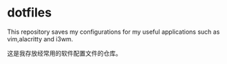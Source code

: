 # dotfiles
This repository saves my configurations for my useful applications such as vim,alacritty and i3wm.

这是我存放经常用的软件配置文件的仓库。

